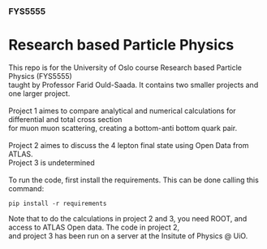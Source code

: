 ### FYS5555
# Research based Particle Physics
This repo is for the University of Oslo course Research based Particle Physics (FYS5555) <br>
taught by Professor Farid Ould-Saada. It contains two smaller projects and one larger project. <br>
<br>
Project 1 aimes to compare analytical and numerical calculations for differential and total cross section <br>
for muon muon scattering, creating a bottom-anti bottom quark pair. <br>
<br>
Project 2 aimes to discuss the 4 lepton final state using Open Data from ATLAS. <br>
Project 3 is undetermined <br>
<br>
To run the code, first install the requirements. This can be done calling this command:

```
pip install -r requirements

```
Note that to do the calculations in project 2 and 3, you need ROOT, and access to ATLAS Open data. The code in project 2, <br>
and project 3 has been run on a server at the Insitute of Physics @ UiO.
